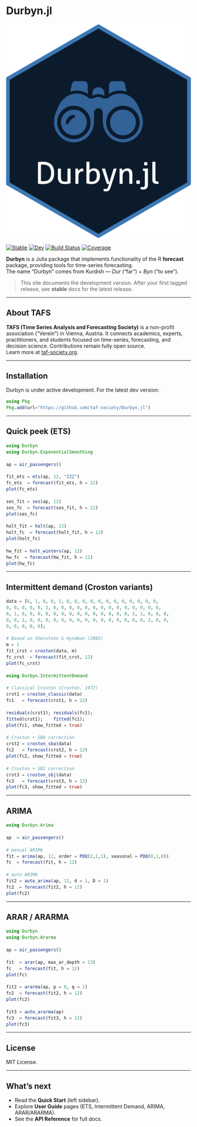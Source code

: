 # Durbyn.jl

![Durbyn.jl logo](assets/logo.png)

[![Stable](https://img.shields.io/badge/docs-stable-blue.svg)](https://taf-society.github.io/Durbyn.jl/stable/) [![Dev](https://img.shields.io/badge/docs-dev-blue.svg)](https://taf-society.github.io/Durbyn.jl/dev/) [![Build Status](https://github.com/taf-society/Durbyn.jl/actions/workflows/CI.yml/badge.svg?branch=main)](https://github.com/taf-society/Durbyn.jl/actions/workflows/CI.yml?query=branch%3Amain) [![Coverage](https://codecov.io/gh/taf-society/Durbyn.jl/branch/main/graph/badge.svg)](https://codecov.io/gh/taf-society/Durbyn.jl)

**Durbyn** is a Julia package that implements functionality of the R **forecast** package, providing tools for time-series forecasting.  
The name “Durbyn” comes from Kurdish — *Dur* (“far”) + *Byn* (“to see”).

> This site documents the development version. After your first tagged release, see **stable** docs for the latest release.

---

## About TAFS

**TAFS (Time Series Analysis and Forecasting Society)** is a non-profit association (“Verein”) in Vienna, Austria. It connects academics, experts, practitioners, and students focused on time-series, forecasting, and decision science. Contributions remain fully open source.  
Learn more at [taf-society.org](https://taf-society.org/).

---

## Installation

Durbyn is under active development. For the latest dev version:

```julia
using Pkg
Pkg.add(url="https://github.com/taf-society/Durbyn.jl")
```

---

## Quick peek (ETS)

```julia
using Durbyn
using Durbyn.ExponentialSmoothing

ap = air_passengers()

fit_ets = ets(ap, 12, "ZZZ")
fc_ets  = forecast(fit_ets, h = 12)
plot(fc_ets)

ses_fit = ses(ap, 12)
ses_fc  = forecast(ses_fit, h = 12)
plot(ses_fc)

holt_fit = holt(ap, 12)
holt_fc  = forecast(holt_fit, h = 12)
plot(holt_fc)

hw_fit = holt_winters(ap, 12)
hw_fc  = forecast(hw_fit, h = 12)
plot(hw_fc)
```

---

## Intermittent demand (Croston variants)

```julia
data = [6, 1, 0, 0, 1, 0, 0, 0, 0, 0, 0, 0, 0, 0, 0, 0, 0,
0, 0, 0, 0, 0, 2, 0, 0, 0, 0, 0, 0, 0, 0, 0, 0, 0, 0, 0, 0,
0, 1, 0, 0, 0, 0, 0, 0, 0, 0, 0, 0, 0, 0, 0, 0, 2, 1, 0, 0, 0,
0, 0, 1, 0, 0, 0, 0, 0, 0, 0, 0, 0, 0, 0, 0, 0, 0, 0, 2, 0, 0, 
0, 0, 0, 0, 0];

# Based on Shenstone & Hyndman (2005)
m = 1
fit_crst = croston(data, m)
fc_crst  = forecast(fit_crst, 12)
plot(fc_crst)

using Durbyn.IntermittentDemand

# Classical Croston (Croston, 1972)
crst1 = croston_classic(data)
fc1   = forecast(crst1, h = 12)

residuals(crst1); residuals(fc1);
fitted(crst1);    fitted(fc1);
plot(fc1, show_fitted = true)

# Croston + SBA correction
crst2 = croston_sba(data)
fc2   = forecast(crst2, h = 12)
plot(fc2, show_fitted = true)

# Croston + SBJ correction
crst3 = croston_sbj(data)
fc3   = forecast(crst3, h = 12)
plot(fc3, show_fitted = true)
```

---

## ARIMA

```julia
using Durbyn.Arima

ap  = air_passengers()

# manual ARIMA
fit = arima(ap, 12, order = PDQ(2,1,1), seasonal = PDQ(0,1,0))
fc  = forecast(fit, h = 12)

# auto ARIMA
fit2 = auto_arima(ap, 12, d = 1, D = 1)
fc2  = forecast(fit2, h = 12)
plot(fc2)
```

---

## ARAR / ARARMA

```julia
using Durbyn
using Durbyn.Ararma

ap = air_passengers()

fit  = arar(ap, max_ar_depth = 13)
fc   = forecast(fit, h = 12)
plot(fc)

fit2 = ararma(ap, p = 0, q = 1)
fc2  = forecast(fit2, h = 12)
plot(fc2)

fit3 = auto_ararma(ap)
fc3  = forecast(fit3, h = 12)
plot(fc3)
```

---

## License

MIT License.

---

## What’s next

- Read the **Quick Start** (left sidebar).
- Explore **User Guide** pages (ETS, Intermittent Demand, ARIMA, ARAR/ARARMA).
- See the **API Reference** for full docs.

